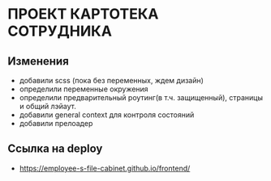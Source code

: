 # ПРОЕКТ КАРТОТЕКА СОТРУДНИКА

## Изменения
* добавили scss (пока без переменных, ждем дизайн)
* определили переменные окружения
* определили предварительный роутинг(в т.ч. защищенный), страницы и общий лэйаут.
* добавили general context для контроля состояний
* добавили прелоадер

## Ссылка на deploy
* https://employee-s-file-cabinet.github.io/frontend/
